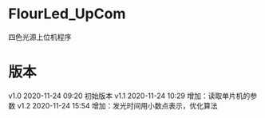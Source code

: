 # FlourLed_UpCom
四色光源上位机程序
# 版本
v1.0    2020-11-24  09:20     初始版本
v1.1    2020-11-24  10:29     增加：读取单片机的参数
v1.2    2020-11-24  15:54     增加：发光时间用小数点表示，优化算法